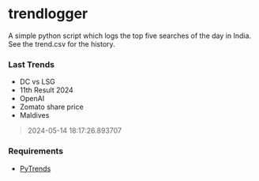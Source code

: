 # trendlogger
A simple python script which logs the top five searches of the day in India.<br>See the trend.csv for the history.<br>

<!-- Last Trends -->
### Last Trends
* DC vs LSG
* 11th Result 2024
* OpenAI
* Zomato share price
* Maldives
> 2024-05-14 18:17:26.893707

<!-- Requirements -->
### Requirements
* [PyTrends](https://github.com/dreyco676/pytrends)
